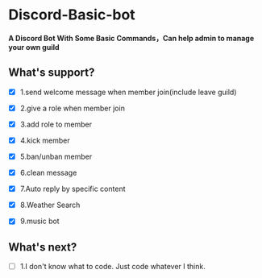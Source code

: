 # Discord-Basic-bot

**A Discord Bot With Some Basic Commands，Can help admin to manage your own guild**

## What's support?

- [x] 1.send welcome message when member join(include leave guild) 

- [x] 2.give a role when member join 

- [x] 3.add role to member 

- [x] 4.kick member 

- [x] 5.ban/unban member 

- [x] 6.clean message

- [x] 7.Auto reply by specific content

- [x] 8.Weather Search

- [x] 9.music bot

## What's next?

- [ ] 1.I don't know what to code. Just code whatever I think.
